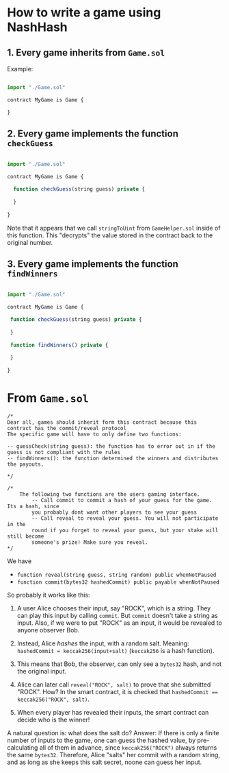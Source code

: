 # How to write a game using NashHash

## 1. Every game inherits from `Game.sol`

Example:

```js

import "./Game.sol"

contract MyGame is Game {

}

```

## 2. Every game implements the function `checkGuess`

```js

import "./Game.sol"

contract MyGame is Game {

  function checkGuess(string guess) private {
  
  }
  
}
 ```
 
 Note that it appears that we call `stringToUint` from `GameHelper.sol` inside of this function. This "decrypts" the value stored in the contract back to the original number.
 
 ## 3. Every game implements the function `findWinners`
 
 ```js
 
import "./Game.sol"

contract MyGame is Game {

  function checkGuess(string guess) private {
  
  }
  
  function findWinners() private {
  
  }
  
}
 ```


# From `Game.sol`

```
/*
Dear all, games should inherit form this contract because this contract has the commit/reveal protocol
The specific game will have to only define two functions:

-- guessCheck(string guess): the function has to error out in if the guess is not compliant with the rules
-- findWinners(): the function determined the winners and distributes the payouts. 

*/

/*
    The following two functions are the users gaming interface.
        -- Call commit to commit a hash of your guess for the game. Its a hash, since
        you probably dont want other players to see your guess
        -- Call reveal to reveal your guess. You will not participate in the
        round if you forget to reveal your guess, but your stake will still become
        someone's prize! Make sure you reveal.
*/
```

We have 
- `function reveal(string guess, string random) public whenNotPaused` 
- `function commit(bytes32 hashedCommit) public payable whenNotPaused` 

So probably it works like this:

1. A user Alice chooses their input, say "ROCK", which is a string. They can play this input by calling `commit`. But `commit` doesn't take a string as input. Also, if we were to put "ROCK" as an input, it would be revealed to anyone observer Bob.

2. Instead, Alice _hashes_ the input, with a random salt. Meaning: `hashedCommit = keccak256(input+salt)` (`keccak256` is a hash function).

3. This means that Bob, the observer, can only see a `bytes32` hash, and not the original input.

4. Alice can later call `reveal("ROCK", salt)` to prove that she submitted "ROCK". How? In the smart contract, it is checked that `hashedCommit == keccak256("ROCK", salt)`.

5. When every player has revealed their inputs, the smart contract can decide who is the winner!

A natural question is: what does the salt do?
Answer: If there is only a finite number of inputs to the game, one can guess the hashed value, by pre-calculating all of them in advance, since `keccak256("ROCK")` always returns the same `bytes32`. Therefore, Alice "salts" her commit with a random string, and as long as she keeps this salt secret, noone can guess her input.
